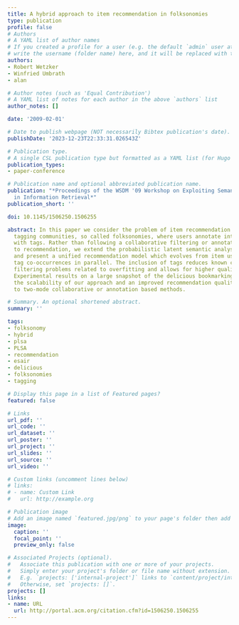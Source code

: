 ```yaml
---
title: A hybrid approach to item recommendation in folksonomies
type: publication 
profile: false
# Authors
# A YAML list of author names
# If you created a profile for a user (e.g. the default `admin` user at `content/authors/admin/`), 
# write the username (folder name) here, and it will be replaced with their full name and linked to their profile.
authors:
- Robert Wetzker
- Winfried Umbrath
- alan

# Author notes (such as 'Equal Contribution')
# A YAML list of notes for each author in the above `authors` list
author_notes: []

date: '2009-02-01'

# Date to publish webpage (NOT necessarily Bibtex publication's date).
publishDate: '2023-12-23T22:33:31.026543Z'

# Publication type.
# A single CSL publication type but formatted as a YAML list (for Hugo requirements).
publication_types:
- paper-conference

# Publication name and optional abbreviated publication name.
publication: "*Proceedings of the WSDM '09 Workshop on Exploiting Semantic Annotations
  in Information Retrieval*"
publication_short: ''

doi: 10.1145/1506250.1506255

abstract: In this paper we consider the problem of item recommendation in collaborative
  tagging communities, so called folksonomies, where users annotate interesting items
  with tags. Rather than following a collaborative filtering or annotation-based approach
  to recommendation, we extend the probabilistic latent semantic analysis (PLSA) approach
  and present a unified recommendation model which evolves from item user and item
  tag co-occurrences in parallel. The inclusion of tags reduces known collaborative
  filtering problems related to overfitting and allows for higher quality recommendations.
  Experimental results on a large snapshot of the delicious bookmarking service show
  the scalability of our approach and an improved recommendation quality compared
  to two-mode collaborative or annotation based methods.

# Summary. An optional shortened abstract.
summary: ''

tags:
- folksonomy
- hybrid
- plsa
- PLSA
- recommendation
- esair
- delicious
- folksonomies
- tagging

# Display this page in a list of Featured pages?
featured: false

# Links
url_pdf: ''
url_code: ''
url_dataset: ''
url_poster: ''
url_project: ''
url_slides: ''
url_source: ''
url_video: ''

# Custom links (uncomment lines below)
# links:
# - name: Custom Link
#   url: http://example.org

# Publication image
# Add an image named `featured.jpg/png` to your page's folder then add a caption below.
image:
  caption: ''
  focal_point: ''
  preview_only: false

# Associated Projects (optional).
#   Associate this publication with one or more of your projects.
#   Simply enter your project's folder or file name without extension.
#   E.g. `projects: ['internal-project']` links to `content/project/internal-project/index.md`.
#   Otherwise, set `projects: []`.
projects: []
links:
- name: URL
  url: http://portal.acm.org/citation.cfm?id=1506250.1506255
---
```



